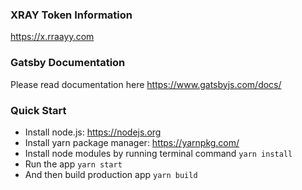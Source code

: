 ### XRAY Token Information ###
https://x.rraayy.com

### Gatsby Documentation ###
Please read documentation here https://www.gatsbyjs.com/docs/

### Quick Start ###
* Install node.js: https://nodejs.org​
* Install yarn package manager: https://yarnpkg.com/​
* Install node modules by running terminal command `yarn install`
* Run the app `yarn start`
* And then build production app `yarn build`